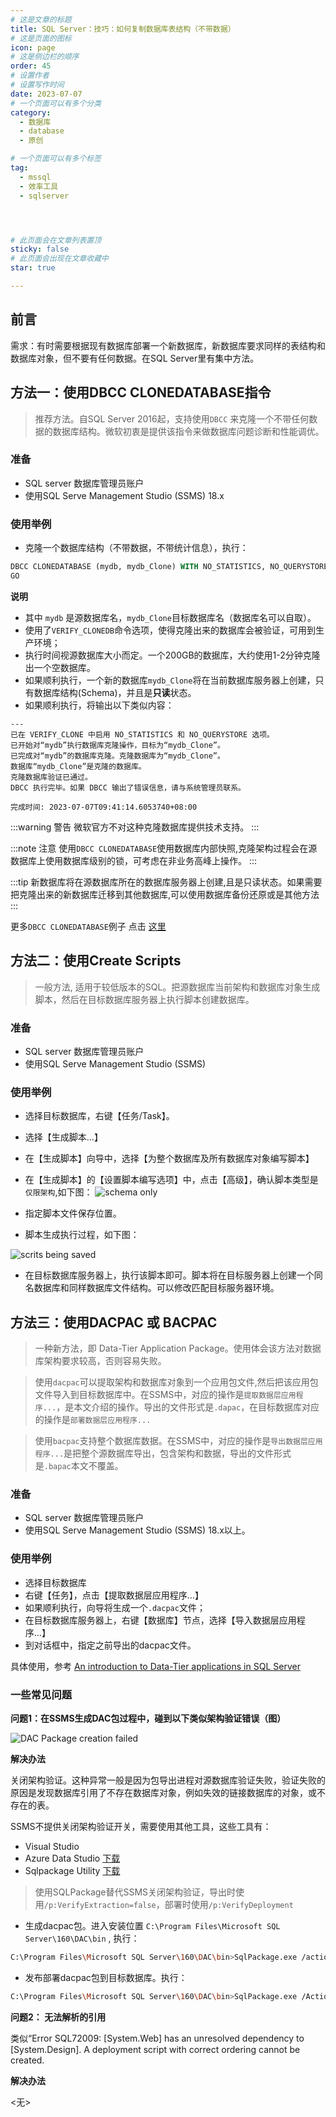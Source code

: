 ```yaml
---
# 这是文章的标题
title: SQL Server：技巧：如何复制数据库表结构（不带数据）
# 这是页面的图标
icon: page
# 这是侧边栏的顺序
order: 45
# 设置作者
# 设置写作时间
date: 2023-07-07
# 一个页面可以有多个分类
category:
  - 数据库
  - database
  - 原创

# 一个页面可以有多个标签
tag:
  - mssql
  - 效率工具
  - sqlserver




# 此页面会在文章列表置顶
sticky: false
# 此页面会出现在文章收藏中
star: true

---
```



## 前言 

需求：有时需要根据现有数据库部署一个新数据库，新数据库要求同样的表结构和数据库对象，但不要有任何数据。在SQL Server里有集中方法。



## 方法一：使用DBCC CLONEDATABASE指令

> 推荐方法。自SQL Server 2016起，支持使用`DBCC` 来克隆一个不带任何数据的数据库结构。微软初衷是提供该指令来做数据库问题诊断和性能调优。

### 准备
- SQL server 数据库管理员账户
- 使用SQL Serve Management Studio (SSMS) 18.x

### 使用举例

- 克隆一个数据库结构（不带数据，不带统计信息），执行：
```sql 
DBCC CLONEDATABASE (mydb, mydb_Clone) WITH NO_STATISTICS, NO_QUERYSTORE,VERIFY_CLONEDB;
GO
```

**说明**

- 其中 `mydb` 是源数据库名，`mydb_Clone`目标数据库名（数据库名可以自取）。
- 使用了`VERIFY_CLONEDB`命令选项，使得克隆出来的数据库会被验证，可用到生产环境；
- 执行时间视源数据库大小而定。一个200GB的数据库，大约使用1-2分钟克隆出一个空数据库。
- 如果顺利执行，一个新的数据库`mydb_Clone`将在当前数据库服务器上创建，只有数据库结构(Schema)，并且是**只读**状态。
- 如果顺利执行，将输出以下类似内容：
```
---
已在 VERIFY_CLONE 中启用 NO_STATISTICS 和 NO_QUERYSTORE 选项。
已开始对“mydb”执行数据库克隆操作，目标为“mydb_Clone”。
已完成对“mydb”的数据库克隆。克隆数据库为“mydb_Clone”。
数据库“mydb_Clone”是克隆的数据库。
克隆数据库验证已通过。
DBCC 执行完毕。如果 DBCC 输出了错误信息，请与系统管理员联系。

完成时间: 2023-07-07T09:41:14.6053740+08:00
```

:::warning 警告
微软官方不对这种克隆数据库提供技术支持。
:::

:::note 注意
使用`DBCC CLONEDATABASE`使用数据库内部快照,克隆架构过程会在源数据库上使用数据库级别的锁，可考虑在非业务高峰上操作。
:::

:::tip 
新数据库将在源数据库所在的数据库服务器上创建,且是只读状态。如果需要把克隆出来的新数据库迁移到其他数据库,可以使用数据库备份还原或是其他方法
:::

更多`DBCC CLONEDATABASE`例子 点击 [这里](https://learn.microsoft.com/en-us/sql/t-sql/database-console-commands/dbcc-clonedatabase-transact-sql?view=sql-server-ver16)


## 方法二：使用Create Scripts

> 一般方法, 适用于较低版本的SQL。把源数据库当前架构和数据库对象生成脚本，然后在目标数据库服务器上执行脚本创建数据库。

### 准备
- SQL server 数据库管理员账户
- 使用SQL Serve Management Studio (SSMS) 

### 使用举例

- 选择目标数据库，右键【任务/Task】。
- 选择【生成脚本...】
- 在【生成脚本】向导中，选择【为整个数据库及所有数据库对象编写脚本】
- 在【生成脚本】的【设置脚本编写选项】中，点击【高级】，确认脚本类型是`仅限架构`,如下图：
![schema only](../../PostImages/post45_db_mssql_copy_schema_create_scripts_options_schema_only.jpg)

- 指定脚本文件保存位置。
- 脚本生成执行过程，如下图：

![scrits being saved](../../PostImages/post45_db_mssql_copy_schema_create_scripts_progress.jpg)

- 在目标数据库服务器上，执行该脚本即可。脚本将在目标服务器上创建一个同名数据库和同样数据库文件结构。可以修改匹配目标服务器环境。

## 方法三：使用DACPAC 或 BACPAC


> 一种新方法，即 Data-Tier Application Package。使用体会该方法对数据库架构要求较高，否则容易失败。

> 使用`dacpac`可以提取架构和数据库对象到一个应用包文件,然后把该应用包文件导入到目标数据库中。在SSMS中，对应的操作是`提取数据层应用程序...`，是本文介绍的操作。导出的文件形式是`.dapac`，在目标数据库对应的操作是`部署数据层应用程序...`


> 使用`bacpac`支持整个数据库数据。在SSMS中，对应的操作是`导出数据层应用程序...`是把整个源数据库导出，包含架构和数据，导出的文件形式是`.bapac`本文不覆盖。


### 准备
- SQL server 数据库管理员账户
- 使用SQL Serve Management Studio (SSMS) 18.x以上。

### 使用举例

- 选择目标数据库
- 右键【任务】，点击【提取数据层应用程序...】
- 如果顺利执行，向导将生成一个`.dacpac`文件；
- 在目标数据库服务器上，右键【数据库】节点，选择【导入数据层应用程序...】
- 到对话框中，指定之前导出的dacpac文件。

具体使用，参考 [An introduction to Data-Tier applications in SQL Server](https://www.sqlshack.com/an-introduction-to-data-tier-applications-in-sql-server/)


### 一些常见问题

**问题1：在SSMS生成DAC包过程中，碰到以下类似架构验证错误（图）**

![DAC Package creation failed](../../PostImages/post45_db_mssql_copy_schema_dacpac_exception.jpg)

**解决办法**

关闭架构验证。这种异常一般是因为包导出进程对源数据库验证失败，验证失败的原因是发现数据库引用了不存在数据库对象，例如失效的链接数据库的对象，或不存在的表。

SSMS不提供关闭架构验证开关，需要使用其他工具，这些工具有：

- Visual Studio
- Azure Data Studio [下载](https://learn.microsoft.com/en-us/sql/azure-data-studio/download-azure-data-studio?view=sql-server-ver16&tabs=redhat-install%2Credhat-uninstall#download-azure-data-studio)
- Sqlpackage Utility [下载](https://learn.microsoft.com/en-us/sql/tools/sqlpackage/sqlpackage-download?view=sql-server-ver16)


> 使用SQLPackage替代SSMS关闭架构验证，导出时使用`/p:VerifyExtraction=false`，部署时使用`/p:VerifyDeployment`

- 生成dacpac包。进入安装位置  `C:\Program Files\Microsoft SQL Server\160\DAC\bin` , 执行：

```bash
C:\Program Files\Microsoft SQL Server\160\DAC\bin>SqlPackage.exe /action:Extract /TargetFile:"c:\mydb.dacpac" /SourceConnectionString:"Integrated Security=SSPI;Persist Security Info=False;Initial Catalog=ecology;Data Source=mydb.example.com;TrustServerCertificate=true"
```
- 发布部署dacpac包到目标数据库。执行：

``` bash
C:\Program Files\Microsoft SQL Server\160\DAC\bin>SqlPackage.exe /Action:Publish /p:VerifyDeployment=false /SourceFile:"c:\mydb.dacpac" /TargetDatabaseName: <DatabaseName> /TargetServerName:"<Server Name>"  /TargetTrustServerCertificate:True
``` 


**问题2： 无法解析的引用**

 类似“Error SQL72009: [System.Web] has an unresolved dependency to [System.Design]. A deployment script with correct ordering cannot be created.

 **解决办法**


<无>




